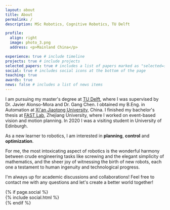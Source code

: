```yaml
---
layout: about
title: About
permalink: /
description: MSc Robotics, Cognitive Robotics, TU Delft

profile:
  align: right
  image: photo_3.png
  address: <p>Mainland China</p>

experience: true # include timeline
projects: true # include projects
selected_papers: true # includes a list of papers marked as "selected={true}"
social: true # includes social icons at the bottom of the page
teaching: true
awards: true
news: false # includes a list of news items
---
```


<!-- I am soon to start my PhD at the Learning Systems and Robotics (LSY) Lab at TUM, subject to the approval of my German visa application. -->
<!-- I graduated with Cum Laude from the MSc Robotics program at [TU Delft](https://www.tudelft.nl/onderwijs/opleidingen/masters/rb/msc-robotics/), where I was supervised by Dr. Javier Alonso-Mora and Dr. Gang Chen. -->

I am pursuing my master's degree at [TU Delft](https://www.tudelft.nl/onderwijs/opleidingen/masters/rb/msc-robotics/), where I was supervised by Dr. Javier Alonso-Mora and Dr. Gang Chen.
I obtained my B.Eng. in Automation at [Xi'an Jiaotong University](https://en.wikipedia.org/wiki/Xi%27an_Jiaotong_University), China.
I finished my bachelor's thesis at [FAST Lab](http://www.zju-fast.com/), Zhejiang University, where I worked on event-based vision and motion planning.
In 2020 I was a visiting student in University of Edinburgh.

<!-- I am trilled to have been accepted to ETH Robotics Summer School this year. -->

As a new learner to robotics, I am interested in **planning**, **control** and **optimization**.

<!-- 🔭 Now I am working on **multi-robots motion planning in dynamic environment** at Autonomous Multi-Robots Lab, TU Delft, supervised by Dr. Gang Chen and Dr. Javier Alonso-Mora. Previously I worked in **motion planning** and **event-based vision** as my bachelor thesis, supervised by Dr. Fei Gao, at [FAST Lab](http://www.zju-fast.com/), Zhejiang University. _We are sincerely doing really cool things to push the boundary of autonomous drones!_ -->

<!-- 🤔 I’m looking for PhD positions in robotics（especially in planning). -->

For me, the most intoxicating aspect of robotics is the wonderful harmony between crude engineering tasks like screwing and the elegant simplicity of mathematics, and the sheer joy of witnessing the birth of new robots, each one a testament to human ingenuity and technological progress.

I'm always up for academic discussions and collaborations! Feel free to contact me with any questions and let's create a better world together!

<link href='https://fonts.googleapis.com/css?family=Open+Sans:400,300,300italic,400italic,600,600italic,700,700italic' rel='stylesheet' type='text/css'>

<div class="social">
{% if page.social %}
    <div class="contact-icons">
    {% include social.html %}
    </div>
{% endif %}
</div>

